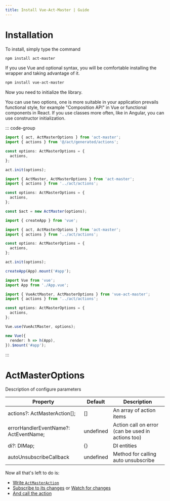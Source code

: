 ```yaml
---
title: Install Vue-Act-Master | Guide
---
```

# Installation


To install, simply type the command

```sh
npm install act-master
```

If you use Vue and optional syntax, you will be comfortable installing the wrapper and taking advantage of it.

```sh
npm install vue-act-master
```

Now you need to initialize the library.

You can use two options, one is more suitable in your application prevails functional style, for example "Composition API" in Vue or functional components in React.
If you use classes more often, like in Angular, you can use constructor initialization.


::: code-group
```ts [Function Style]
import { act, ActMasterOptions } from 'act-master';
import { actions } from '@/act/generated/actions';

const options: ActMasterOptions = {
  actions,
};

act.init(options);
```
```ts [Class Style]
import { ActMaster, ActMasterOptions } from 'act-master';
import { actions } from '../act/actions';

const options: ActMasterOptions = {
  actions,
};

const $act = new ActMaster(options);
```
```ts [Vue3 Composition API]
import { createApp } from 'vue';

import { act, ActMasterOptions } from 'act-master';
import { actions } from '../act/actions';

const options: ActMasterOptions = {
  actions,
};

act.init(options);

createApp(App).mount('#app');
```
```ts [Vue2]
import Vue from 'vue';
import App from './App.vue';

import { VueActMaster, ActMasterOptions } from 'vue-act-master';
import { actions } from '../act/actions';

const options: ActMasterOptions = {
  actions,
};

Vue.use(VueActMaster, options);

new Vue({
  render: h => h(App),
}).$mount('#app');
```
:::


# ActMasterOptions

Description of configure parameters


| Property                              | Default   | Description
| --- | --- | --- |
| actions?: ActMasterAction[];          | []        | An array of action items
| errorHandlerEventName?: ActEventName; | undefined | Action call on error (can be used in actions too)
| di?: DIMap;                           | {}        | DI entities
| autoUnsubscribeCallback               | undefined | Method for calling auto unsubscribe


Now all that's left to do is:

- [Write `ActMasterAction`](act-master-action#actmasteraction)
- [Subscribe to its changes](exec-and-subscribe#subscribe-unsubscribe-on-off) or [Watch for changes](act-master-action#watch)
- [And call the action](exec-and-subscribe#exec)
